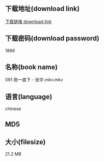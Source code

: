 ## 下载地址(download link)
[下载链接 download link](https://tutu365.netlify.app/?s=091+%E9%9B%A8%E4%B8%80%E7%9B%B4%E4%B8%8B+-+%E5%BC%A0%E5%AE%87.mkv)

## 下载密码(download password)
1866

## 名称(book name)
091 雨一直下 - 张宇.mkv.mkv

## 语言(language)
chinese

## MD5


## 大小(filesize)
21.2 MB
